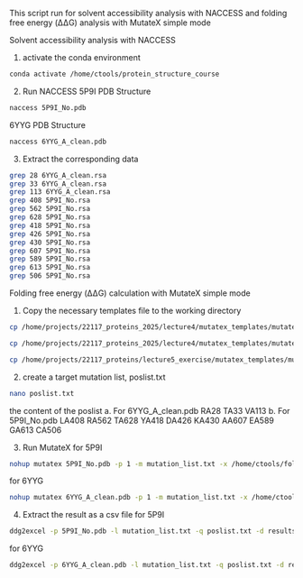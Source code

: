 This script run for solvent accessibility analysis with NACCESS and folding free energy (ΔΔG) analysis with MutateX simple mode

Solvent accessibility analysis with NACCESS

1. activate the conda environment
```bash
conda activate /home/ctools/protein_structure_course
```
2. Run NACCESS
5P9I PDB Structure
```bash
naccess 5P9I_No.pdb
```
6YYG PDB Structure
```bash
naccess 6YYG_A_clean.pdb
```
3. Extract the corresponding data
```bash
grep 28 6YYG_A_clean.rsa
grep 33 6YYG_A_clean.rsa
grep 113 6YYG_A_clean.rsa
grep 408 5P9I_No.rsa
grep 562 5P9I_No.rsa
grep 628 5P9I_No.rsa
grep 418 5P9I_No.rsa
grep 426 5P9I_No.rsa
grep 430 5P9I_No.rsa
grep 607 5P9I_No.rsa
grep 589 5P9I_No.rsa
grep 613 5P9I_No.rsa
grep 506 5P9I_No.rsa
```

Folding free energy (ΔΔG) calculation with MutateX simple mode

1. Copy the necessary templates file to the working directory
```bash
cp /home/projects/22117_proteins_2025/lecture4/mutatex_templates/mutatex/templates/foldxsuite5/repair_runfile_template.txt .

cp /home/projects/22117_proteins_2025/lecture4/mutatex_templates/mutatex/templates/foldxsuite5/mutate_runfile_template.txt .

cp /home/projects/22117_proteins/lecture5_exercise/mutatex_templates/mutatex/templates/mutation_list.txt .
```
2. create a target mutation list, poslist.txt
```bash
nano poslist.txt
```
the content of the poslist
a. For 6YYG_A_clean.pdb
RA28
TA33
VA113
b. For 5P9I_No.pdb
LA408
RA562
TA628
YA418
DA426
KA430
AA607
EA589
GA613
CA506

3. Run MutateX
for 5P9I
```bash
nohup mutatex 5P9I_No.pdb -p 1 -m mutation_list.txt -x /home/ctools/foldx/foldx -f suite5 -R repair_runfile_template.txt -M  mutate_runfile_template.txt -q poslist.txt -L -l -v -C none &
```
for 6YYG
```bash
nohup mutatex 6YYG_A_clean.pdb -p 1 -m mutation_list.txt -x /home/ctools/foldx/foldx -f suite5 -R repair_runfile_template.txt -M  mutate_runfile_template.txt -q poslist.txt -L -l -v -C none &
```

4. Extract the result as a csv file
for 5P9I
```bash
ddg2excel -p 5P9I_No.pdb -l mutation_list.txt -q poslist.txt -d results/mutation_ddgs/2XWRA_noHOH_model0_checked_Repair/ -F csv
```
for 6YYG
```bash
ddg2excel -p 6YYG_A_clean.pdb -l mutation_list.txt -q poslist.txt -d results/mutation_ddgs/2XWRA_noHOH_model0_checked_Repair/ -F csv
```

